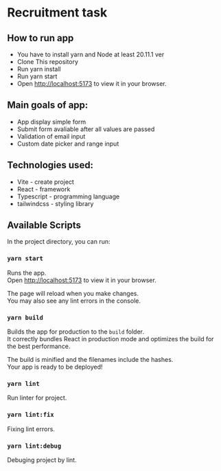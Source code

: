 # Recruitment task

## How to run app

- You have to install yarn and Node at least 20.11.1 ver
- Clone This repository
- Run yarn install
- Run yarn start
- Open [http://localhost:5173](http://localhost:5173) to view it in your browser.

## Main goals of app:
- App display simple form
- Submit form avaliable after all values are passed 
- Validation of email input
- Custom date picker and range input

## Technologies used:
- Vite - create project
- React - framework
- Typescript - programming language
- tailwindcss - styling library

## Available Scripts

In the project directory, you can run:

### `yarn start`

Runs the app.\
Open [http://localhost:5173](http://localhost:5173) to view it in your browser.

The page will reload when you make changes.\
You may also see any lint errors in the console.

### `yarn build`

Builds the app for production to the `build` folder.\
It correctly bundles React in production mode and optimizes the build for the best performance.

The build is minified and the filenames include the hashes.\
Your app is ready to be deployed!

### `yarn lint`

Run linter for project.

### `yarn lint:fix`

Fixing lint errors.

### `yarn lint:debug`

Debuging project by lint.